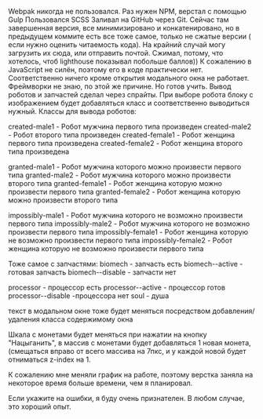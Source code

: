 
Webpak никогда не пользовался. Раз нужен NPM, верстал с помощью Gulp
Пользовался SCSS
Заливал на GitHub через Git. Сейчас там завершенная версия, все минимизировано и конкатенировано, но в предыдущем коммите есть все тоже самое, только не сжатые версии ( если нужно оценить читаемость кода). На крайний случай могу загрузить их сюда, или отправить почтой. Сжимал, потому, что хотелось, чтоб lighthouse показывал побольше баллов))
К сожалению в JavaScript не силён, поэтому его в коде практически нет. Соответственно ничего кроме открытия модального окна не работает.
Фреймворки не знаю, по этой же причине. Но готов учить.
Вывод роботов и запчастей сделал через спрайты.
При выборе робота блоку с изображением будет добавляться класс и соответственно выводиться нужный.
Классы для вывода роботов:

created-male1 - Робот мужчина первого типа произведен
created-male2 - Робот второго типа произведен
created-female1 - Робот женщина первого типа произведена
created-female2 - Робот женщина второго типа произведена

granted-male1 - Робот мужчина которого можно произвести первого типа
granted-male2 - Робот мужчина которого можно произвести второго типа
granted-female1 - Робот женщина которую можно произвести первого типа
granted-female2 - Робот женщина которую можно произвести второго типа

impossibly-male1 - Робот мужчина которого не возможно произвести первого типа
impossibly-male2 - Робот мужчина которого не возможно произвести первого типа
impossibly-female1 - Робот женщина которую не возможно произвести первого типа
impossibly-female2 - Робот женщина которую не возможно произвести первого типа

Тоже самое с запчастями:
biomech - запчасть есть
biomech--active - готовая запчасть
biomech--disable - запчасти нет

processor - процессор есть
processor--active - процессор готов
processor--disable -процессора нет
soul - душа

текст в модальном окне тоже будет меняться посредством добавления/удаления класса содержимому окна

Шкала с монетами будет меняться при нажатии на кнопку "Нацыганить", в массив с монетами будет добавляться 1 новая монета, (смещаться вправо от всего массива на 7пкс, и у каждой новой будет отниматься z-index на 1.

К сожалению мне меняли график на работе, поэтому верстка заняла на некоторое время больше времени, чем я планировал.

Если укажите на ошибки, я буду очень признателен. В любом случае, это хороший опыт.
